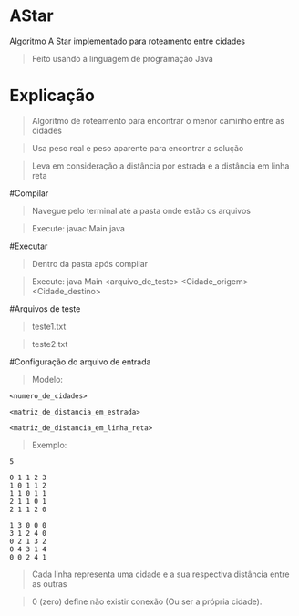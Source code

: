 # AStar
Algoritmo A Star implementado para roteamento entre cidades
 > Feito usando a linguagem de programação Java

# Explicação
 > Algoritmo de roteamento para encontrar o menor caminho entre as cidades

 > Usa peso real e peso aparente para encontrar a solução

 > Leva em consideração a distância por estrada e a distância em linha reta

#Compilar
 > Navegue pelo terminal até a pasta onde estão os arquivos

 > Execute: javac Main.java

#Executar
 > Dentro da pasta após compilar

 > Execute: java Main <arquivo_de_teste> <Cidade_origem> <Cidade_destino>

#Arquivos de teste
 > teste1.txt

 > teste2.txt

#Configuração do arquivo de entrada
 > Modelo:

```
<numero_de_cidades>

<matriz_de_distancia_em_estrada>

<matriz_de_distancia_em_linha_reta>

```

 > Exemplo:
```
5

0 1 1 2 3
1 0 1 1 2
1 1 0 1 1
2 1 1 0 1
2 1 1 2 0

1 3 0 0 0
3 1 2 4 0
0 2 1 3 2
0 4 3 1 4
0 0 2 4 1
```

 > Cada linha representa uma cidade e a sua respectiva distância entre as outras

 > 0 (zero) define não existir conexão (Ou ser a própria cidade).